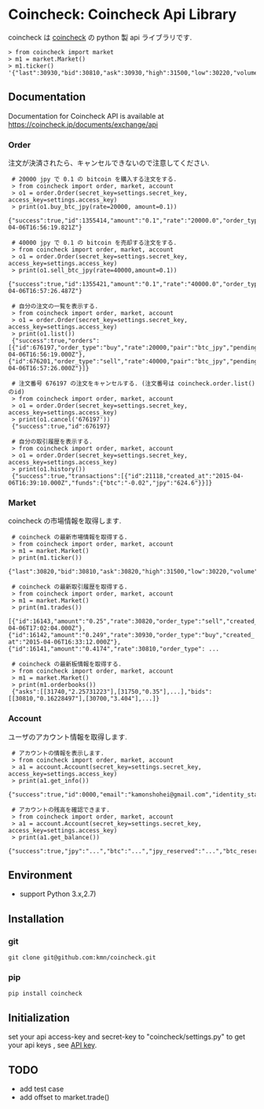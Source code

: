 # Coincheck: Coincheck Api Library

coincheck は [coincheck](https://coincheck.jp) の python 製 api ライブラリです. 

```
> from coincheck import market
> m1 = market.Market()
> m1.ticker()
'{"last":30930,"bid":30810,"ask":30930,"high":31500,"low":30220,"volume":"560.51814602","timestamp":1428338044}'
```

## Documentation

Documentation for Coincheck API is  available at https://coincheck.jp/documents/exchange/api

### Order

 注文が決済されたら、キャンセルできないので注意してください.

```
 # 20000 jpy で 0.1 の bitcoin を購入する注文をする.
 > from coincheck import order, market, account
 > o1 = order.Order(secret_key=settings.secret_key, access_key=settings.access_key)
 > print(o1.buy_btc_jpy(rate=20000, amount=0.1))
 {"success":true,"id":1355414,"amount":"0.1","rate":"20000.0","order_type":"buy","pair":"btc_jpy","created_at":"2015-04-06T16:56:19.821Z"}
 
 # 40000 jpy で 0.1 の bitcoin を売却する注文をする.
 > from coincheck import order, market, account
 > o1 = order.Order(secret_key=settings.secret_key, access_key=settings.access_key)
 > print(o1.sell_btc_jpy(rate=40000,amount=0.1))
 {"success":true,"id":1355421,"amount":"0.1","rate":"40000.0","order_type":"sell","pair":"btc_jpy","created_at":"2015-04-06T16:57:26.487Z"}
 
 # 自分の注文の一覧を表示する.
 > from coincheck import order, market, account
 > o1 = order.Order(secret_key=settings.secret_key, access_key=settings.access_key)
 > print(o1.list())
 {"success":true,"orders":[{"id":676197,"order_type":"buy","rate":20000,"pair":"btc_jpy","pending_amount":"0.1","created_at":"2015-04-06T16:56:19.000Z"},{"id":676201,"order_type":"sell","rate":40000,"pair":"btc_jpy","pending_amount":"0.1","created_at":"2015-04-06T16:57:26.000Z"}]}
 
 # 注文番号 676197 の注文をキャンセルする. (注文番号は coincheck.order.list() のid)
 > from coincheck import order, market, account
 > o1 = order.Order(secret_key=settings.secret_key, access_key=settings.access_key)
 > print(o1.cancel('676197'))
 {"success":true,"id":676197}
 
 # 自分の取引履歴を表示する.
 > from coincheck import order, market, account
 > o1 = order.Order(secret_key=settings.secret_key, access_key=settings.access_key)
 > print(o1.history())
 {"success":true,"transactions":[{"id":21118,"created_at":"2015-04-06T16:39:10.000Z","funds":{"btc":"-0.02","jpy":"624.6"}}]}
```
 
### Market
 
coincheck の市場情報を取得します.
 
```
 # coincheck の最新市場情報を取得する.
 > from coincheck import order, market, account
 > m1 = market.Market()
 > print(m1.ticker())
 {"last":30820,"bid":30810,"ask":30820,"high":31500,"low":30220,"volume":"559.78124602","timestamp":1428340013}
 
 # coincheck の最新取引履歴を取得する.
 > from coincheck import order, market, account
 > m1 = market.Market()
 > print(m1.trades())
 [{"id":16143,"amount":"0.25","rate":30820,"order_type":"sell","created_at":"2015-04-06T17:02:04.000Z"},{"id":16142,"amount":"0.249","rate":30930,"order_type":"buy","created_
at":"2015-04-06T16:33:12.000Z"},{"id":16141,"amount":"0.4174","rate":30810,"order_type": ...

 # coincheck の最新板情報を取得する.
 > from coincheck import order, market, account
 > m1 = market.Market()
 > print(m1.orderbooks())
 {"asks":[[31740,"2.25731223"],[31750,"0.35"],...],"bids":[[30810,"0.16228497"],[30700,"3.404"],...]}
```

### Account

ユーザのアカウント情報を取得します.

```
 # アカウントの情報を表示します.
 > from coincheck import order, market, account
 > a1 = account.Account(secret_key=settings.secret_key, access_key=settings.access_key)
 > print(a1.get_info())
 {"success":true,"id":0000,"email":"kamonshohei@gmail.com","identity_status":"identity_verified","bitcoin_address":"..."}
 
 # アカウントの残高を確認できます.
 > from coincheck import order, market, account
 > a1 = account.Account(secret_key=settings.secret_key, access_key=settings.access_key)
 > print(a1.get_balance())
 {"success":true,"jpy":"...","btc":"...","jpy_reserved":"...","btc_reserved":"...","jpy_lend_in_use":"...","btc_lend_in_use":"...","jpy_lent":"...","btc_lent":"...","jpy_debt":"...","btc_debt":"..."}
```


## Environment

- support Python 3.x,2.7)

## Installation


### git

```
git clone git@github.com:kmn/coincheck.git
```

### pip 

```
pip install coincheck
```
## Initialization

 set your api access-key and secret-key to "coincheck/settings.py"
 to get your api keys , see [API key](https://coincheck.jp/api_settings).

## TODO

- add test case
- add offset to market.trade()
